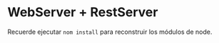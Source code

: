 # WebServer + RestServer


Recuerde ejecutar ```nom install``` para reconstruir los 
módulos de node.